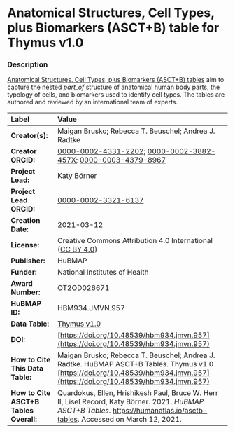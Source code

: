 # Anatomical Structures, Cell Types, plus Biomarkers (ASCT+B) table for Thymus v1.0

### Description
[Anatomical Structures, Cell Types, plus Biomarkers (ASCT+B) tables](https://humanatlas.io/asctb-tables) aim to capture the nested *part_of* structure of anatomical human body parts, the typology of cells, and biomarkers used to identify cell types. The tables are authored and reviewed by an international team of experts.

| Label | Value |
| :------------- |:-------------|
| **Creator(s):** | Maigan Brusko; Rebecca T. Beuschel; Andrea J. Radtke |
| **Creator ORCID:** | [0000-0002-4331-2202](https://orcid.org/0000-0002-4331-2202); [0000-0002-3882-457X](https://orcid.org/0000-0002-3882-457X); [0000-0003-4379-8967](https://orcid.org/0000-0003-4379-8967) |
| **Project Lead:** | Katy B&ouml;rner |
| **Project Lead ORCID:** | [0000-0002-3321-6137](https://orcid.org/0000-0002-3321-6137) |
| **Creation Date:** | 2021-03-12 |
| **License:** | Creative Commons Attribution 4.0 International ([CC BY 4.0](https://creativecommons.org/licenses/by/4.0/)) |
| **Publisher:** | HuBMAP |
| **Funder:** | National Institutes of Health |
| **Award Number:** | OT2OD026671 |
| **HuBMAP ID:** | HBM934.JMVN.957 |
| **Data Table:** | [Thymus v1.0](https://cdn.humanatlas.io/hra-releases/v1.0/asct-b/ASCT-B_VH_Thymus.csv) |
| **DOI:** | [https://doi.org/10.48539/hbm934.jmvn.957](https://doi.org/10.48539/hbm934.jmvn.957) |
| **How to Cite This Data Table:** | Maigan Brusko; Rebecca T. Beuschel; Andrea J. Radtke. HuBMAP ASCT+B Tables. Thymus v1.0 [https://doi.org/10.48539/hbm934.jmvn.957](https://doi.org/10.48539/hbm934.jmvn.957) |
| **How to Cite ASCT+B Tables Overall:** | Quardokus, Ellen, Hrishikesh Paul, Bruce W. Herr II, Lisel Record, Katy B&ouml;rner. 2021. *HuBMAP ASCT+B Tables*. https://humanatlas.io/asctb-tables. Accessed on March 12, 2021. |